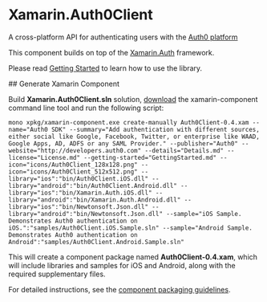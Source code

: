 # Xamarin.Auth0Client

A cross-platform API for authenticating users with the [Auth0 platform](https://developers.auth0.com)

This component builds on top of the [Xamarin.Auth](https://github.com/xamarin/Xamarin.Auth) framework.

Please read [Getting Started](https://github.com/auth0/Xamarin.Auth0Client/blob/master/GettingStarted.md) to learn how to use the library.

## Generate Xamarin Component

Build __Xamarin.Auth0Client.sln__ solution, [download](https://components.xamarin.com/submit/xpkg) the xamarin-component command line tool and run the following script:

    mono xpkg/xamarin-component.exe create-manually Auth0Client-0.4.xam --name="Auth0 SDK" --summary="Add authentication with different sources, either social like Google, Facebook, Twitter, or enterprise like WAAD, Google Apps, AD, ADFS or any SAML Provider." --publisher="Auth0" --website="http://developers.auth0.com" --details="Details.md" --license="License.md" --getting-started="GettingStarted.md" --icon="icons/Auth0Client_128x128.png" --icon="icons/Auth0Client_512x512.png" --library="ios":"bin/Auth0Client.iOS.dll" --library="android":"bin/Auth0Client.Android.dll" --library="ios":"bin/Xamarin.Auth.iOS.dll" --library="android":"bin/Xamarin.Auth.Android.dll" --library="ios":"bin/Newtonsoft.Json.dll" --library="android":"bin/Newtonsoft.Json.dll" --sample="iOS Sample. Demonstrates Auth0 authentication on iOS.":"samples/Auth0Client.iOS.Sample.sln" --sample="Android Sample. Demonstrates Auth0 authentication on Android":"samples/Auth0Client.Android.Sample.sln"

This will create a component package named __Auth0Client-0.4.xam__, which will include libraries and samples for iOS and Android, along with the required supplementary files.

For detailed instructions, see the [component packaging guidelines](https://components.xamarin.com/guidelines).

